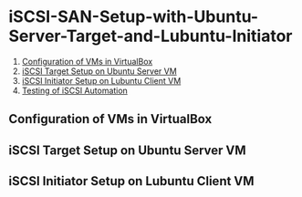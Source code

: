 # iSCSI-SAN-Setup-with-Ubuntu-Server-Target-and-Lubuntu-Initiator

1. [Configuration of VMs in VirtualBox](#configuration-of-vms-in-virtualbox)
2. [iSCSI Target Setup on Ubuntu Server VM](#iscsi-target-setup-on-ubuntu-server-vm)
3. [iSCSI Initiator Setup on Lubuntu Client VM](#iscsi-initiator-setup-on-lubuntu-client-vm)
4. [Testing of iSCSI Automation]()


## Configuration of VMs in VirtualBox


## iSCSI Target Setup on Ubuntu Server VM


## iSCSI Initiator Setup on Lubuntu Client VM


